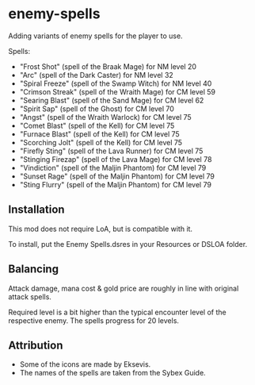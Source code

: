 # enemy-spells

Adding variants of enemy spells for the player to use.

Spells:
- "Frost Shot" (spell of the Braak Mage) for NM level 20
- "Arc" (spell of the Dark Caster) for NM level 32
- "Spiral Freeze" (spell of the Swamp Witch) for NM level 40
- "Crimson Streak" (spell of the Wraith Mage) for CM level 59
- "Searing Blast" (spell of the Sand Mage) for CM level 62
- "Spirit Sap" (spell of the Ghost) for CM level 70
- "Angst" (spell of the Wraith Warlock) for CM level 75
- "Comet Blast" (spell of the Kell) for CM level 75
- "Furnace Blast" (spell of the Kell) for CM level 75
- "Scorching Jolt" (spell of the Kell) for CM level 75
- "Firefly Sting" (spell of the Lava Runner) for CM level 75
- "Stinging Firezap" (spell of the Lava Mage) for CM level 78
- "Vindiction" (spell of the Maljin Phantom) for CM level 79
- "Sunset Rage" (spell of the Maljin Phantom) for CM level 79
- "Sting Flurry" (spell of the Maljin Phantom) for CM level 79

## Installation

This mod does not require LoA, but is compatible with it.

To install, put the Enemy Spells.dsres in your Resources or DSLOA folder.

## Balancing

Attack damage, mana cost & gold price are roughly in line with original attack spells.

Required level is a bit higher than the typical encounter level of the respective enemy. The spells progress for 20 levels.

## Attribution

- Some of the icons are made by Eksevis.
- The names of the spells are taken from the Sybex Guide.
